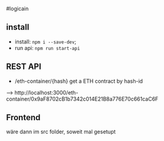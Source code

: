 #logicain

## install
- install: `npm i --save-dev`;
- run api: `npm run start-api`

## REST API
- /eth-container/{hash}
get a ETH contract by hash-id

--> http://localhost:3000/eth-container/0x9aF8702cB1b7342c014E21B8a776E70c661caC6F

## Frontend 
wäre dann im src folder, soweit mal gesetupt